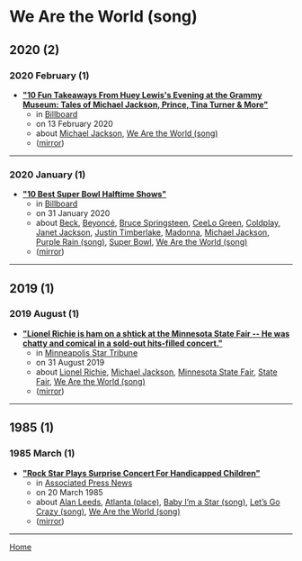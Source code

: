 # We Are the World (song)

## 2020 (2)

### 2020 February (1)

 - [**"10 Fun Takeaways From Huey Lewis's Evening at the Grammy Museum: Tales of Michael Jackson, Prince, Tina Turner & More"**](https://www.billboard.com/articles/columns/rock/8550910/ten-fun-takeaways-huey-lewis-grammy-museum)
    - in [Billboard](https://www.billboard.com/)
    - on 13 February 2020
    - about [Michael Jackson](../../../topics/michael-jackson/index.md), [We Are the World (song)](../../../topics/song/we-are-the-world/index.md)
    - ([mirror](https://web.archive.org/web/*/https://www.billboard.com/articles/columns/rock/8550910/ten-fun-takeaways-huey-lewis-grammy-museum))

----

### 2020 January (1)

 - [**"10 Best Super Bowl Halftime Shows"**](https://www.billboard.com/articles/list/513793/super-bowl-halftime-shows-10-best)
    - in [Billboard](https://www.billboard.com/)
    - on 31 January 2020
    - about [Beck](../../../topics/beck/index.md), [Beyoncé](../../../topics/beyonc/index.md), [Bruce Springsteen](../../../topics/bruce-springsteen/index.md), [CeeLo Green](../../../topics/ceelo-green/index.md), [Coldplay](../../../topics/coldplay/index.md), [Janet Jackson](../../../topics/janet-jackson/index.md), [Justin Timberlake](../../../topics/justin-timberlake/index.md), [Madonna](../../../topics/madonna/index.md), [Michael Jackson](../../../topics/michael-jackson/index.md), [Purple Rain (song)](../../../topics/song/purple-rain/index.md), [Super Bowl](../../../topics/super-bowl/index.md), [We Are the World (song)](../../../topics/song/we-are-the-world/index.md)
    - ([mirror](https://web.archive.org/web/*/https://www.billboard.com/articles/list/513793/super-bowl-halftime-shows-10-best))

----

## 2019 (1)

### 2019 August (1)

 - [**"Lionel Richie is ham on a shtick at the Minnesota State Fair -- He was chatty and comical in a sold-out hits-filled concert."**](https://www.startribune.com/lionel-richie-is-ham-on-a-shtick-at-the-minnesota-state-fair/558897292/)
    - in [Minneapolis Star Tribune](https://www.startribune.com/)
    - on 31 August 2019
    - about [Lionel Richie](../../../topics/lionel-richie/index.md), [Michael Jackson](../../../topics/michael-jackson/index.md), [Minnesota State Fair](../../../topics/minnesota-state-fair/index.md), [State Fair](../../../topics/state-fair/index.md), [We Are the World (song)](../../../topics/song/we-are-the-world/index.md)
    - ([mirror](https://web.archive.org/web/*/https://www.startribune.com/lionel-richie-is-ham-on-a-shtick-at-the-minnesota-state-fair/558897292/))

----

## 1985 (1)

### 1985 March (1)

 - [**"Rock Star Plays Surprise Concert For Handicapped Children"**](https://apnews.com/1ca469b35a7440f27741bf605c161816)
    - in [Associated Press News](https://apnews.com/)
    - on 20 March 1985
    - about [Alan Leeds](../../../topics/alan-leeds/index.md), [Atlanta (place)](../../../topics/place/atlanta/index.md), [Baby I’m a Star (song)](../../../topics/song/baby-i-m-a-star/index.md), [Let’s Go Crazy (song)](../../../topics/song/let-s-go-crazy/index.md), [We Are the World (song)](../../../topics/song/we-are-the-world/index.md)
    - ([mirror](https://web.archive.org/web/*/https://apnews.com/1ca469b35a7440f27741bf605c161816))

----

[Home](../index.md)
